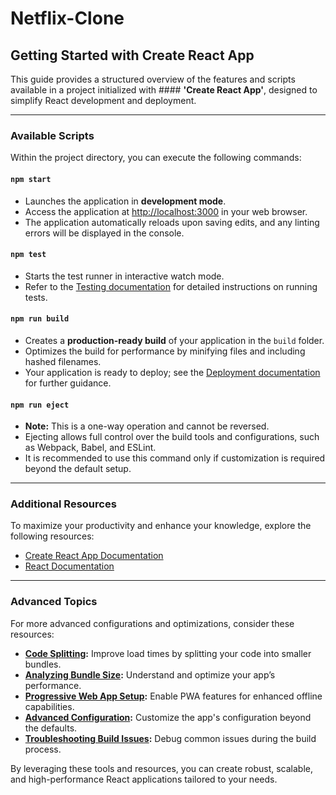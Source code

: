 # Netflix-Clone
## Getting Started with Create React App  

This guide provides a structured overview of the features and scripts available in a project initialized with #### **'Create React App'**, designed to simplify React development and deployment.

---

### **Available Scripts**  

Within the project directory, you can execute the following commands:  

#### **`npm start`**  
- Launches the application in **development mode**.  
- Access the application at [http://localhost:3000](http://localhost:3000) in your web browser.  
- The application automatically reloads upon saving edits, and any linting errors will be displayed in the console.  

#### **`npm test`**  
- Starts the test runner in interactive watch mode.  
- Refer to the [Testing documentation](https://facebook.github.io/create-react-app/docs/running-tests) for detailed instructions on running tests.  

#### **`npm run build`**  
- Creates a **production-ready build** of your application in the `build` folder.  
- Optimizes the build for performance by minifying files and including hashed filenames.  
- Your application is ready to deploy; see the [Deployment documentation](https://facebook.github.io/create-react-app/docs/deployment) for further guidance.  

#### **`npm run eject`**  
- **Note:** This is a one-way operation and cannot be reversed.  
- Ejecting allows full control over the build tools and configurations, such as Webpack, Babel, and ESLint.  
- It is recommended to use this command only if customization is required beyond the default setup.  

---

### **Additional Resources**  

To maximize your productivity and enhance your knowledge, explore the following resources:  
- [Create React App Documentation](https://facebook.github.io/create-react-app/docs/getting-started)  
- [React Documentation](https://reactjs.org/docs/getting-started.html)  

---

### **Advanced Topics**  

For more advanced configurations and optimizations, consider these resources:  
- **[Code Splitting](https://facebook.github.io/create-react-app/docs/code-splitting):** Improve load times by splitting your code into smaller bundles.  
- **[Analyzing Bundle Size](https://facebook.github.io/create-react-app/docs/analyzing-the-bundle-size):** Understand and optimize your app’s performance.  
- **[Progressive Web App Setup](https://facebook.github.io/create-react-app/docs/making-a-progressive-web-app):** Enable PWA features for enhanced offline capabilities.  
- **[Advanced Configuration](https://facebook.github.io/create-react-app/docs/advanced-configuration):** Customize the app's configuration beyond the defaults.  
- **[Troubleshooting Build Issues](https://facebook.github.io/create-react-app/docs/troubleshooting#npm-run-build-fails-to-minify):** Debug common issues during the build process.  

By leveraging these tools and resources, you can create robust, scalable, and high-performance React applications tailored to your needs.
